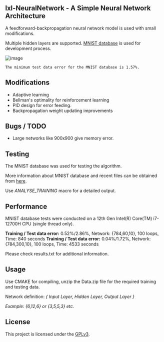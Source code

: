 ## lxl-NeuralNetwork - A Simple Neural Network Architecture

A feedforward-backpropagation neural network model is used with small modifications.

Multiple hidden layers are supported. [MNIST database](http://yann.lecun.com/exdb/mnist/) is used for development process.

![image](https://drive.google.com/uc?export=view&id=1nm3mMZdw_agfxkFInk1zcs4oMge3gNBg)

<p align="center">

    The minimum test data error for the MNIST database is 1.57%.
    
</p>

## Modifications
* Adaptive learning
* Bellman's optimality for reinforcement learning
* PID design for error feeding.
* Backpropagation weight updating improvements

## Bugs / TODO
* Large networks like 900x900 give memory error.

## Testing
The MNIST database was used for testing the algorithm. 

More information about MNIST database and recent files can be obtained from [here](http://yann.lecun.com/exdb/mnist/).

Use _ANALYSE_TRAINING_ macro for a detailed output.

## Performance
MNIST database tests were conducted on a 12th Gen Intel(R) Core(TM) i7-12700H CPU (single thread only).

**Training / Test data error:** 0.52%/2.86%, Network: {784,60,10}, 100 loops, Time: 840 seconds
**Training / Test data error:** 0.04%/1.72%, Network: {784,300,10}, 100 loops, Time: 4533 seconds

Please check results.txt for additional information.

## Usage
Use CMAKE for compiling, unzip the Data.zip file for the required training and testing data.

Network definition: _{ Input Layer, Hidden Layer, Output Layer }_

_Example: {6,12,6} or {3,5,5,3} etc._

## License
This project is licensed under the [GPLv3](LICENSE).
